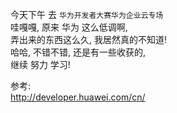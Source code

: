 今天下午 去 `华为开发者大赛华为企业云专场`  
哇嘎嘎, 原来 华为 这么低调啊,  
弄出来的东西这么久, 我居然真的不知道!  
哈哈, 不错不错, 还是有一些收获的,  
继续 努力 学习!

参考:  
http://developer.huawei.com/cn/
